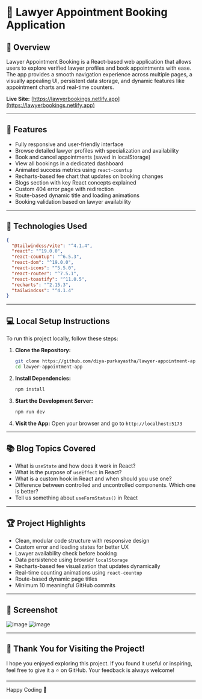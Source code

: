# 🧪 Lawyer Appointment Booking Application

## 📖 Overview

Lawyer Appointment Booking is a React-based web application that allows users to explore verified lawyer profiles and book appointments with ease. The app provides a smooth navigation experience across multiple pages, a visually appealing UI, persistent data storage, and dynamic features like appointment charts and real-time counters.

**Live Site:** [https://lawyerbookings.netlify.app](https://lawyerbookings.netlify.app)

---

## 🚀 Features

- Fully responsive and user-friendly interface
- Browse detailed lawyer profiles with specialization and availability
- Book and cancel appointments (saved in localStorage)
- View all bookings in a dedicated dashboard
- Animated success metrics using `react-countup`
- Recharts-based fee chart that updates on booking changes
- Blogs section with key React concepts explained
- Custom 404 error page with redirection
- Route-based dynamic title and loading animations
- Booking validation based on lawyer availability

---

## 🧰 Technologies Used

```json
{
  "@tailwindcss/vite": "^4.1.4",
  "react": "^19.0.0",
  "react-countup": "^6.5.3",
  "react-dom": "^19.0.0",
  "react-icons": "^5.5.0",
  "react-router": "^7.5.1",
  "react-toastify": "^11.0.5",
  "recharts": "^2.15.3",
  "tailwindcss": "^4.1.4"
}
````

---

## 💻 Local Setup Instructions

To run this project locally, follow these steps:

1. **Clone the Repository:**

   ```bash
   git clone https://github.com/diya-purkayastha/lawyer-appointment-app.git
   cd lawyer-appointment-app
   ```

2. **Install Dependencies:**

   ```bash
   npm install
   ```

3. **Start the Development Server:**

   ```bash
   npm run dev
   ```

4. **Visit the App:**
   Open your browser and go to `http://localhost:5173`

---

## 📚 Blog Topics Covered

* What is `useState` and how does it work in React?
* What is the purpose of `useEffect` in React?
* What is a custom hook in React and when should you use one?
* Difference between controlled and uncontrolled components. Which one is better?
* Tell us something about `useFormStatus()` in React

---

## 🏆 Project Highlights

* Clean, modular code structure with responsive design
* Custom error and loading states for better UX
* Lawyer availability check before booking
* Data persistence using browser `localStorage`
* Recharts-based fee visualization that updates dynamically
* Real-time counting animations using `react-countup`
* Route-based dynamic page titles
* Minimum 10 meaningful GitHub commits

---

## 📸 Screenshot

![image](https://github.com/user-attachments/assets/50090d2a-7cf9-4d15-81f9-b3fc6a5c7484)
![image](https://github.com/user-attachments/assets/96665dd6-5369-4e6a-b913-48fee5d66f29)

---

## 🙌 Thank You for Visiting the Project!

I hope you enjoyed exploring this project. If you found it useful or inspiring, feel free to give it a ⭐ on GitHub. Your feedback is always welcome!

---

Happy Coding 🚀

